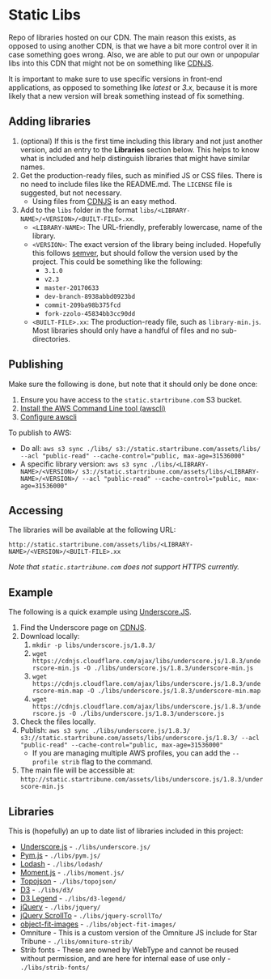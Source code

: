# Static Libs

Repo of libraries hosted on our CDN. The main reason this exists, as opposed to using another CDN, is that we have a bit more control over it in case something goes wrong. Also, we are able to put our own or unpopular libs into this CDN that might not be on something like [CDNJS](https://cdnjs.com/).

It is important to make sure to use specific versions in front-end applications, as opposed to something like _latest_ or _3.x_, because it is more likely that a new version will break something instead of fix something.

## Adding libraries

1. (optional) If this is the first time including this library and not just another version, add an entry to the **Libraries** section below. This helps to know what is included and help distinguish libraries that might have similar names.
1. Get the production-ready files, such as minified JS or CSS files. There is no need to include files like the README.md. The `LICENSE` file is suggested, but not necessary.
   * Using files from [CDNJS](https://cdnjs.com/) is an easy method.
1. Add to the `libs` folder in the format `libs/<LIBRARY-NAME>/<VERSION>/<BUILT-FILE>.xx`.
   * `<LIBRARY-NAME>`: The URL-friendly, preferably lowercase, name of the library.
   * `<VERSION>`: The exact version of the library being included. Hopefully this follows [semver](http://semver.org/), but should follow the version used by the project. This could be something like the following:
     * `3.1.0`
     * `v2.3`
     * `master-20170633`
     * `dev-branch-8938abbd0923bd`
     * `commit-209ba98b375fcd`
     * `fork-zzolo-45834bb3cc90dd`
   * `<BUILT-FILE>.xx`: The production-ready file, such as `library-min.js`. Most libraries should only have a handful of files and no sub-directories.

## Publishing

Make sure the following is done, but note that it should only be done once:

1. Ensure you have access to the `static.startribune.com` S3 bucket.
1. [Install the AWS Command Line tool (awscli)](http://docs.aws.amazon.com/cli/latest/userguide/installing.html)
1. [Configure awscli](http://docs.aws.amazon.com/cli/latest/userguide/cli-chap-getting-started.html)

To publish to AWS:

* Do all: `aws s3 sync ./libs/ s3://static.startribune.com/assets/libs/ --acl "public-read" --cache-control="public, max-age=31536000"`
* A specific library version: `aws s3 sync ./libs/<LIBRARY-NAME>/<VERSION>/ s3://static.startribune.com/assets/libs/<LIBRARY-NAME>/<VERSION>/ --acl "public-read" --cache-control="public, max-age=31536000"`

## Accessing

The libraries will be available at the following URL:

    http://static.startribune.com/assets/libs/<LIBRARY-NAME>/<VERSION>/<BUILT-FILE>.xx

_Note that `static.startribune.com` does not support HTTPS currently._

## Example

The following is a quick example using [Underscore.JS](http://underscorejs.org/).

1. Find the Underscore page on [CDNJS](https://cdnjs.com/libraries/underscore.js).
1. Download locally:
   1. `mkdir -p libs/underscore.js/1.8.3/`
   1. `wget https://cdnjs.cloudflare.com/ajax/libs/underscore.js/1.8.3/underscore-min.js -O ./libs/underscore.js/1.8.3/underscore-min.js`
   1. `wget https://cdnjs.cloudflare.com/ajax/libs/underscore.js/1.8.3/underscore-min.map -O ./libs/underscore.js/1.8.3/underscore-min.map`
   1. `wget https://cdnjs.cloudflare.com/ajax/libs/underscore.js/1.8.3/underscore.js -O ./libs/underscore.js/1.8.3/underscore.js`
1. Check the files locally.
1. Publish: `aws s3 sync ./libs/underscore.js/1.8.3/ s3://static.startribune.com/assets/libs/underscore.js/1.8.3/ --acl "public-read" --cache-control="public, max-age=31536000"`
   * If you are managing multiple AWS profiles, you can add the `--profile strib` flag to the command.
1. The main file will be accessible at: `http://static.startribune.com/assets/libs/underscore.js/1.8.3/underscore-min.js`

## Libraries

This is (hopefully) an up to date list of libraries included in this project:

* [Underscore.js](http://underscorejs.org/) - `./libs/underscore.js/`
* [Pym.js](http://blog.apps.npr.org/pym.js/) - `./libs/pym.js/`
* [Lodash](https://lodash.com/) - `./libs/lodash/`
* [Moment.js](https://momentjs.com/) - `./libs/moment.js/`
* [Topojson](https://github.com/topojson/topojson) - `./libs/topojson/`
* [D3](https://d3js.org/) - `./libs/d3/`
* [D3 Legend](http://d3-legend.susielu.com/) - `./libs/d3-legend/`
* [jQuery](https://jquery.com/) - `./libs/jquery/`
* [jQuery ScrollTo](https://github.com/flesler/jquery.scrollTo) - `./libs/jquery-scrollTo/`
* [object-fit-images](https://www.npmjs.com/package/object-fit-images) - `./libs/object-fit-images/`
* Omniture - This is a custom version of the Omniture JS include for Star Tribune - `./libs/omniture-strib/`
* Strib fonts - These are owned by WebType and cannot be reused without permission, and are here for internal ease of use only - `./libs/strib-fonts/`
